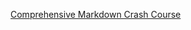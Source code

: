 [Comprehensive Markdown Crash Course](https://youtu.be/aYVb1XfW1jg?si=6NVapKQPyafnNPD3 "Trailer para juego TriviaMon")
